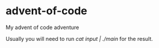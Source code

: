 # advent-of-code
My advent of code adventure

Usually you will need to run <i>cat input | ./main</i> for the result.
